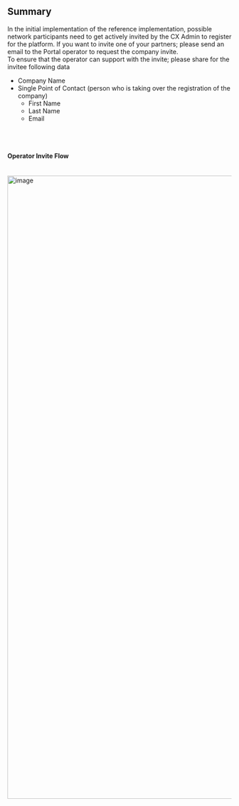 ## Summary

In the initial implementation of the reference implementation, possible network participants need to get actively invited by the CX Admin to register for the platform.
If you want to invite one of your partners; please send an email to the Portal operator to request the company invite.  
To ensure that the operator can support with the invite; please share for the invitee following data

- Company Name
- Single Point of Contact (person who is taking over the registration of the company)
  - First Name
  - Last Name
  - Email

<br>
<br>

#### Operator Invite Flow

<br>
<img width="1399" alt="image" src="https://user-images.githubusercontent.com/94133633/217632513-4e4e262e-d134-4f41-942b-723761e3a814.png">
